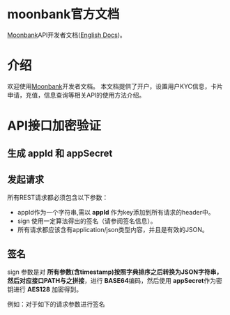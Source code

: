 # moonbank官方文档
[Moonbank]API开发者文档([English Docs]())。

# 介绍

欢迎使用[Moonbank]开发者文档。
本文档提供了开户，设置用户KYC信息，卡片申请，充值，信息查询等相关API的使用方法介绍。

# API接口加密验证
## 生成 appId 和 appSecret

## 发起请求

所有REST请求都必须包含以下参数：

* appId作为一个字符串,需以 **appId** 作为key添加到所有请求的header中。
* sign 使用一定算法得出的签名（请参阅签名信息）。
* 所有请求都应该含有application/json类型内容，并且是有效的JSON。

## 签名

sign 参数是对 **所有参数(含timestamp)按照字典排序之后转换为JSON字符串，然后对应接口PATH与之拼接**，进行 **BASE64**编码，然后使用 **appSecret**作为密钥进行 **AES128** 加密得到。

例如：对于如下的请求参数进行签名


[Moonbank]: https://www.moonbank.me
[English Docs]: https://github.com/moonbank/moonbank-official-api-docs/blob/master/README.md